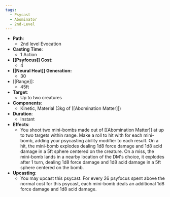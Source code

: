 ```yaml
---
tags:
  - Psycast
  - Abominator
  - 2nd-Level
---
```

- **Path**:
	- 2nd level Evocation
- **Casting Time**:
	- 1 Action
- **[[Psyfocus]] Cost:**
	- 4
- **[[Neural Heat]] Generation:**
	- 30
- [[Range]]:
	- 45ft
- **Target**:
	- Up to two creatures
- **Components**:
	- Kinetic, Material (3kg of [[Abomination Matter]])
- **Duration**:
	- Instant
- **Effects**:
	- You shoot two mini-bombs made out of [[Abomination Matter]] at up to two targets within range. Make a roll to hit with for each mini-bomb, adding your psycasting ability modifier to each result. On a hit, the mini-bomb explodes dealing 1d8 force damage and 1d8 acid damage in a 5ft sphere centered on the creature. On a miss, the mini-bomb lands in a nearby location of the DM's choice, it explodes after 1 turn, dealing 1d8 force damage and 1d8 acid damage in a 5ft sphere centered on the bomb.
- **Upcasting**:
	- You may upcast this psycast. For every 26 psyfocus spent above the normal cost for this psycast, each mini-bomb deals an additional 1d8 force damage and 1d8 acid damage.
